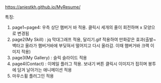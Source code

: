 https://aniestkh.github.io/MyResume/

특징:
1. page1~page4: 우측 상단 햄버거 바 적용. 클릭시 세개의 줄이 회전하며 x 모양으로 변경됨
2. page2(My Skill) : jq 막대그래프 적용, 달리기.gif 적용하여 만화같은 효과(출발~벽타고 올라가 햄버거바에 부딪혀서 떨어지고 다시 올라감. 이때 햄버거바 크랙 이미지 적용)
3. page3(My Gallery) : 슬릭 슬라이드 적용
4. page4(Contact) : 이메일 플러그 적용. 보내기 버튼 클릭시 이미지가 접히며 봉투에 담겨 날아가는 애니메이션 적용
5. 마우스휠 플러그인 적용
